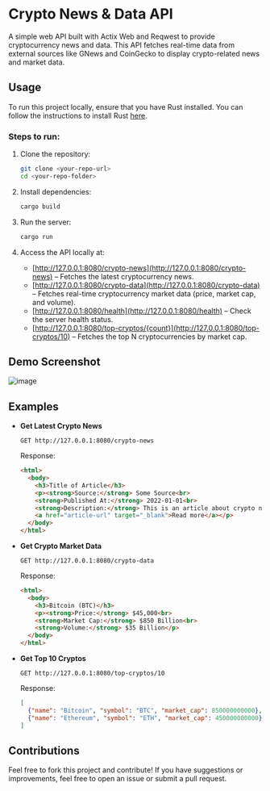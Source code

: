 # Crypto News & Data API

A simple web API built with Actix Web and Reqwest to provide cryptocurrency news and data. This API fetches real-time data from external sources like GNews and CoinGecko to display crypto-related news and market data.

## Usage

To run this project locally, ensure that you have Rust installed. You can follow the instructions to install Rust [here](https://www.rust-lang.org/learn/get-started).

### Steps to run:

1. Clone the repository:
    ```bash
    git clone <your-repo-url>
    cd <your-repo-folder>
    ```

2. Install dependencies:
    ```bash
    cargo build
    ```

3. Run the server:
    ```bash
    cargo run
    ```

4. Access the API locally at:
    - [http://127.0.0.1:8080/crypto-news](http://127.0.0.1:8080/crypto-news) – Fetches the latest cryptocurrency news.
    - [http://127.0.0.1:8080/crypto-data](http://127.0.0.1:8080/crypto-data) – Fetches real-time cryptocurrency market data (price, market cap, and volume).
    - [http://127.0.0.1:8080/health](http://127.0.0.1:8080/health) – Check the server health status.
    - [http://127.0.0.1:8080/top-cryptos/{count}](http://127.0.0.1:8080/top-cryptos/10) – Fetches the top N cryptocurrencies by market cap.

## Demo Screenshot
![image](https://github.com/user-attachments/assets/422cc2c1-844d-4a52-b78f-6e566a30eb4b)



## Examples

- **Get Latest Crypto News**
    ```
    GET http://127.0.0.1:8080/crypto-news
    ```

    Response:
    ```html
    <html>
      <body>
        <h3>Title of Article</h3>
        <p><strong>Source:</strong> Some Source<br>
        <strong>Published At:</strong> 2022-01-01<br>
        <strong>Description:</strong> This is an article about crypto news<br>
        <a href="article-url" target="_blank">Read more</a></p>
      </body>
    </html>
    ```

- **Get Crypto Market Data**
    ```
    GET http://127.0.0.1:8080/crypto-data
    ```

    Response:
    ```html
    <html>
      <body>
        <h3>Bitcoin (BTC)</h3>
        <p><strong>Price:</strong> $45,000<br>
        <strong>Market Cap:</strong> $850 Billion<br>
        <strong>Volume:</strong> $35 Billion</p>
      </body>
    </html>
    ```

- **Get Top 10 Cryptos**
    ```
    GET http://127.0.0.1:8080/top-cryptos/10
    ```

    Response:
    ```json
    [
      {"name": "Bitcoin", "symbol": "BTC", "market_cap": 850000000000},
      {"name": "Ethereum", "symbol": "ETH", "market_cap": 450000000000}
    ]
    ```

## Contributions

Feel free to fork this project and contribute! If you have suggestions or improvements, feel free to open an issue or submit a pull request.


